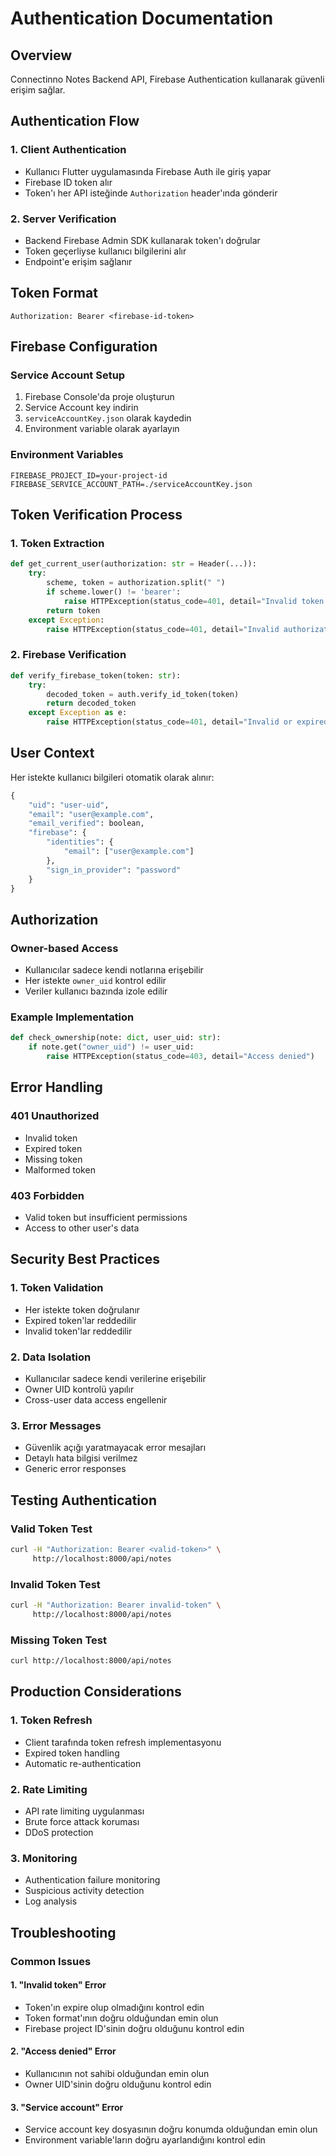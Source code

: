 # Authentication Documentation

## Overview

Connectinno Notes Backend API, Firebase Authentication kullanarak güvenli erişim sağlar.

## Authentication Flow

### 1. Client Authentication
- Kullanıcı Flutter uygulamasında Firebase Auth ile giriş yapar
- Firebase ID token alır
- Token'ı her API isteğinde `Authorization` header'ında gönderir

### 2. Server Verification
- Backend Firebase Admin SDK kullanarak token'ı doğrular
- Token geçerliyse kullanıcı bilgilerini alır
- Endpoint'e erişim sağlanır

## Token Format

```
Authorization: Bearer <firebase-id-token>
```

## Firebase Configuration

### Service Account Setup
1. Firebase Console'da proje oluşturun
2. Service Account key indirin
3. `serviceAccountKey.json` olarak kaydedin
4. Environment variable olarak ayarlayın

### Environment Variables
```env
FIREBASE_PROJECT_ID=your-project-id
FIREBASE_SERVICE_ACCOUNT_PATH=./serviceAccountKey.json
```

## Token Verification Process

### 1. Token Extraction
```python
def get_current_user(authorization: str = Header(...)):
    try:
        scheme, token = authorization.split(" ")
        if scheme.lower() != 'bearer':
            raise HTTPException(status_code=401, detail="Invalid token format")
        return token
    except Exception:
        raise HTTPException(status_code=401, detail="Invalid authorization header")
```

### 2. Firebase Verification
```python
def verify_firebase_token(token: str):
    try:
        decoded_token = auth.verify_id_token(token)
        return decoded_token
    except Exception as e:
        raise HTTPException(status_code=401, detail="Invalid or expired token")
```

## User Context

Her istekte kullanıcı bilgileri otomatik olarak alınır:

```python
{
    "uid": "user-uid",
    "email": "user@example.com",
    "email_verified": boolean,
    "firebase": {
        "identities": {
            "email": ["user@example.com"]
        },
        "sign_in_provider": "password"
    }
}
```

## Authorization

### Owner-based Access
- Kullanıcılar sadece kendi notlarına erişebilir
- Her istekte `owner_uid` kontrol edilir
- Veriler kullanıcı bazında izole edilir

### Example Implementation
```python
def check_ownership(note: dict, user_uid: str):
    if note.get("owner_uid") != user_uid:
        raise HTTPException(status_code=403, detail="Access denied")
```

## Error Handling

### 401 Unauthorized
- Invalid token
- Expired token
- Missing token
- Malformed token

### 403 Forbidden
- Valid token but insufficient permissions
- Access to other user's data

## Security Best Practices

### 1. Token Validation
- Her istekte token doğrulanır
- Expired token'lar reddedilir
- Invalid token'lar reddedilir

### 2. Data Isolation
- Kullanıcılar sadece kendi verilerine erişebilir
- Owner UID kontrolü yapılır
- Cross-user data access engellenir

### 3. Error Messages
- Güvenlik açığı yaratmayacak error mesajları
- Detaylı hata bilgisi verilmez
- Generic error responses

## Testing Authentication

### Valid Token Test
```bash
curl -H "Authorization: Bearer <valid-token>" \
     http://localhost:8000/api/notes
```

### Invalid Token Test
```bash
curl -H "Authorization: Bearer invalid-token" \
     http://localhost:8000/api/notes
```

### Missing Token Test
```bash
curl http://localhost:8000/api/notes
```

## Production Considerations

### 1. Token Refresh
- Client tarafında token refresh implementasyonu
- Expired token handling
- Automatic re-authentication

### 2. Rate Limiting
- API rate limiting uygulanması
- Brute force attack koruması
- DDoS protection

### 3. Monitoring
- Authentication failure monitoring
- Suspicious activity detection
- Log analysis

## Troubleshooting

### Common Issues

#### 1. "Invalid token" Error
- Token'ın expire olup olmadığını kontrol edin
- Token format'ının doğru olduğundan emin olun
- Firebase project ID'sinin doğru olduğunu kontrol edin

#### 2. "Access denied" Error
- Kullanıcının not sahibi olduğundan emin olun
- Owner UID'sinin doğru olduğunu kontrol edin

#### 3. "Service account" Error
- Service account key dosyasının doğru konumda olduğundan emin olun
- Environment variable'ların doğru ayarlandığını kontrol edin

